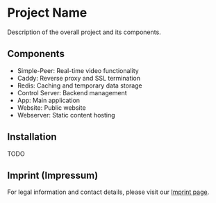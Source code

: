 # Project Name

Description of the overall project and its components.

## Components
- Simple-Peer: Real-time video functionality
- Caddy: Reverse proxy and SSL termination
- Redis: Caching and temporary data storage
- Control Server: Backend management
- App: Main application
- Website: Public website
- Webserver: Static content hosting

## Installation

TODO

## Imprint (Impressum)

For legal information and contact details, please visit our [Imprint page](https://www.limtec.de/#imprint).
